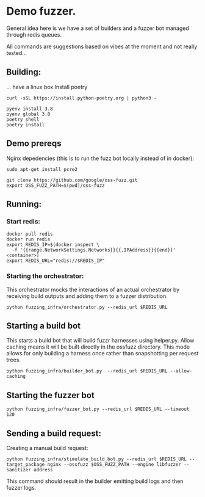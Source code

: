 # Demo fuzzer.

General idea here is we have a set of builders and a fuzzer bot managed through redis queues. 

All commands are suggestions based on vibes at the moment and not really tested...

## Building:
... have a linux box 
Install poetry  
```
curl -sSL https://install.python-poetry.org | python3 -
```

```
pyenv install 3.8
pyenv global 3.8
poetry shell
poetry install
```

## Demo prereqs

Nginx depedencies (this is to run the fuzz bot locally instead of in docker):
```
sudo apt-get install pcre2
```

```
git clone https://github.com/google/oss-fuzz.git
export OSS_FUZZ_PATH=$(pwd)/oss-fuzz
```

## Running:

### Start redis:

```
docker pull redis
docker run redis
export REDIS_IP=$(docker inspect \
  -f '{{range.NetworkSettings.Networks}}{{.IPAddress}}{{end}}' <container>)
export REDIS_URL="redis://$REDIS_IP"
```

### Starting the orchestrator:

This orchestrator mocks the interactions of an actual orchestrator by receiving build outputs and adding them to a fuzzer distribution.

```
python fuzzing_infra/orchestrator.py --redis_url $REDIS_URL
```

## Starting a build bot

This starts a build bot that will build fuzzr harnesses using helper.py. Allow caching means it will be built directly in the ossfuzz directory. This mode allows for only building a harness once rather than snapshotting per request trees.
```
python fuzzing_infra/builder_bot.py  --redis_url $REDIS_URL --allow-caching
```

## Starting the fuzzer bot
```
python fuzzing_infra/fuzzer_bot.py --redis_url $REDIS_URL --timeout 120
```

## Sending a build request:

Creating a manual build request:
```
python fuzzing_infra/stimulate_build_bot.py --redis_url $REDIS_URL --target_package nginx --ossfuzz $OSS_FUZZ_PATH --engine libfuzzer --sanitizer address
```

This command should result in the builder emitting build logs and then fuzzer logs. 